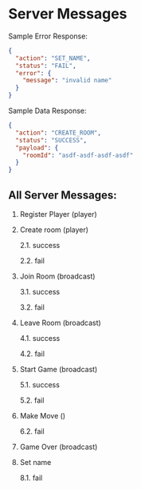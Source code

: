 # Server Messages

Sample Error Response:

```json
{
  "action": "SET_NAME",
  "status": "FAIL",
  "error": {
    "message": "invalid name"
  }
}
```

Sample Data Response:

```json
{
  "action": "CREATE_ROOM",
  "status": "SUCCESS",
  "payload": {
    "roomId": "asdf-asdf-asdf-asdf"
  }
}
```

## All Server Messages:

1. Register Player (player)
2. Create room (player)

   2.1. success

   2.2. fail

3. Join Room (broadcast)

   3.1. success

   3.2. fail

4. Leave Room (broadcast)

   4.1. success

   4.2. fail

5. Start Game (broadcast)

   5.1. success

   5.2. fail

6. Make Move ()

   6.2. fail

7. Game Over (broadcast)

8. Set name

   8.1. fail
